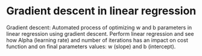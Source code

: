 # Gradient descent in linear regression

Gradient descent:
Automated process of optimizing w and b parameters in linear regression using gradient descent.
Perform linear regression and see how Alpha (learning rate) and number of iterations has an impact on cost function and on final parameters values: w (slope) and b (intercept).
